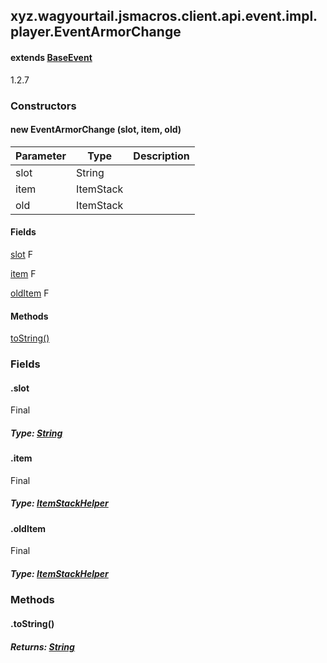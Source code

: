 

xyz.wagyourtail.jsmacros.client.api.event.impl.player.EventArmorChange
----------------------------------------------------------------------

#### extends [BaseEvent](1.9.2/xyz/wagyourtail/jsmacros/core/event/BaseEvent.html)

1.2.7

### Constructors

#### new EventArmorChange (slot, item, old)

| Parameter | Type | Description |
|---|---|---|
| slot | String |  |
| item | ItemStack |  |
| old | ItemStack |  |



#### Fields

[slot](#slot)
F


[item](#item)
F


[oldItem](#oldItem)
F



#### Methods

[toString()](#toString-)



### Fields

#### .slot

Final

##### Type: [String](https://docs.oracle.com/javase/8/docs/api/index.html?java/lang/String.html)



#### .item

Final

##### Type: [ItemStackHelper](1.9.2/xyz/wagyourtail/jsmacros/client/api/helpers/inventory/ItemStackHelper.html)



#### .oldItem

Final

##### Type: [ItemStackHelper](1.9.2/xyz/wagyourtail/jsmacros/client/api/helpers/inventory/ItemStackHelper.html)



### Methods

#### .toString()


##### Returns: [String](https://docs.oracle.com/javase/8/docs/api/index.html?java/lang/String.html)




